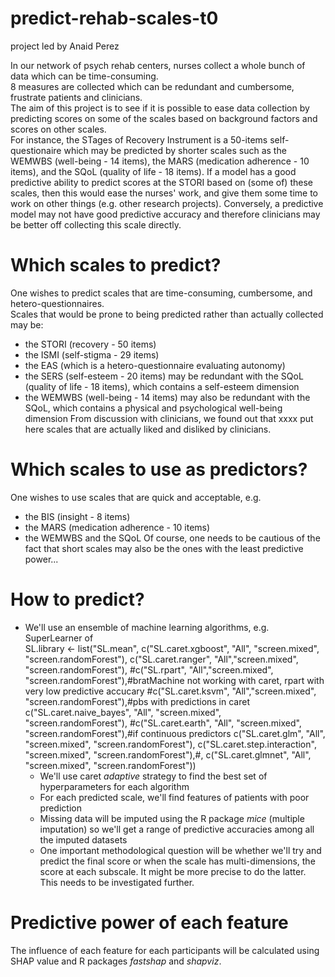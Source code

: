 # predict-rehab-scales-t0
project led by Anaid Perez

In our network of psych rehab centers, nurses collect a whole bunch of data which can be time-consuming.   
8 measures are collected which can be redundant and cumbersome, frustrate patients and clinicians.  
The aim of this project is to see if it is possible to ease data collection by predicting scores on some of the scales based on background factors and scores on other scales.  
For instance, the STages of Recovery Instrument is a 50-items self-questionaire which may be predicted by shorter scales such as the WEMWBS (well-being - 14 items), the MARS (medication adherence - 10 items), and the SQoL (quality of life - 18 items). If a model has a good predictive ability to predict scores at the STORI based on (some of) these scales, then this would ease the nurses' work, and give them some time to work on other things (e.g. other research projects). Conversely, a predictive model may not have good predictive accuracy and therefore clinicians may be better off collecting this scale directly.

# Which scales to predict?  
One wishes to predict scales that are time-consuming, cumbersome, and hetero-questionnaires.  
Scales that would be prone to being predicted rather than actually collected may be:  
- the STORI (recovery - 50 items)
- the ISMI (self-stigma - 29 items)
- the EAS (which is a hetero-questionnaire evaluating autonomy)
- the SERS (self-esteem - 20 items) may be redundant with the SQoL (quality of life - 18 items), which contains a self-esteem dimension
- the WEMWBS (well-being - 14 items) may also be redundant with the SQoL, which contains a physical and psychological well-being dimension
From discussion with clinicians, we found out that xxxx put here scales that are actually liked and disliked by clinicians.   

# Which scales to use as predictors?  
One wishes to use scales that are quick and acceptable, e.g.  
- the BIS (insight - 8 items)
- the MARS (medication adherence - 10 items)
- the WEMWBS and the SQoL
Of course, one needs to be cautious of the fact that short scales may also be the ones with the least predictive power...

# How to predict?    
- We'll use an ensemble of machine learning algorithms, e.g. SuperLearner of  
SL.library <- list("SL.mean",
                   c("SL.caret.xgboost", "All", "screen.mixed", "screen.randomForest"),
                   c("SL.caret.ranger", "All","screen.mixed",  "screen.randomForest"),
                   #c("SL.rpart", "All","screen.mixed",   "screen.randomForest"),#bratMachine not working with caret, rpart with very low predictive accucary
                   #c("SL.caret.ksvm", "All","screen.mixed",  "screen.randomForest"),#pbs with predictions in caret
                   c("SL.caret.naive_bayes", "All", "screen.mixed", "screen.randomForest"),
                   #c("SL.caret.earth", "All", "screen.mixed", "screen.randomForest"),#if continuous predictors
                   c("SL.caret.glm", "All", "screen.mixed", "screen.randomForest"),
                   c("SL.caret.step.interaction", "screen.mixed", "screen.randomForest"),#,
                   c("SL.caret.glmnet", "All", "screen.mixed",  "screen.randomForest"))
  - We'll use caret _adaptive_ strategy to find the best set of hyperparameters for each algorithm
  - For each predicted scale, we'll find features of patients with poor prediction
  - Missing data will be imputed using the R package _mice_ (multiple imputation) so we'll get a range of predictive accuracies among all the imputed datasets
  - One important methodological question will be whether we'll try and predict the final score or when the scale has multi-dimensions, the score at each subscale. It might be more precise to do the latter. This needs to be investigated further.
 
# Predictive power of each feature  
The influence of each feature for each participants will be calculated using SHAP value and R packages _fastshap_ and _shapviz_.

